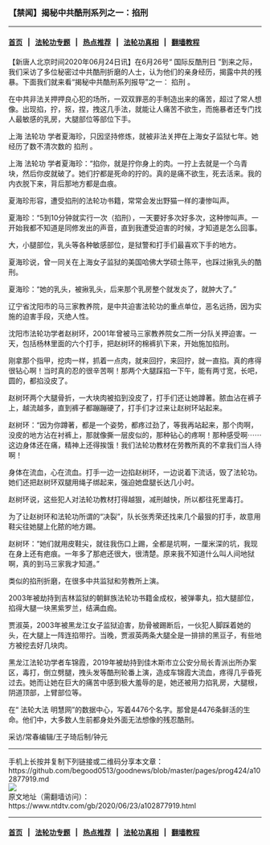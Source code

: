 ### 【禁闻】揭秘中共酷刑系列之一：掐刑
------------------------

#### [首页](../../README.md)  &nbsp;&nbsp;|&nbsp;&nbsp; [法轮功专题](../../indexes/N法轮功专题.md)   &nbsp;&nbsp;|&nbsp;&nbsp; [热点推荐](../../indexes/热点推荐.md)  &nbsp;&nbsp;|&nbsp;&nbsp; [法轮功真相](../../../../../basic/blob/master/README.md) &nbsp;&nbsp;|&nbsp;&nbsp; [翻墙教程](https://github.com/gfw-breaker/guides/blob/master/README.md)



<div><div class="post_content" itemprop="articleBody">
 <p>
  【新唐人北京时间2020年06月24日讯】在6月26号“
  <ok href="https://www.ntdtv.com/gb/国际反酷刑日.htm">
   国际反酷刑日
  </ok>
  ”到来之际，我们采访了多位秘密过中共酷刑折磨的人士，认为他们的亲身经历，揭露中共的残暴。下面我们就来看“揭秘中共酷刑系列报导”之一：
  <ok href="https://www.ntdtv.com/gb/掐刑.htm">
   掐刑
  </ok>
  。
 </p>
 <p>
  在中共非法关押押良心犯的场所，一双双罪恶的手制造出来的痛苦，超过了常人想像。出现掐，拧，抠，捏，拽这几手法，就能让人痛苦不欲生，而施暴者还专门找人最敏感的乳房，大腿部位等部位下手。
 </p>
 <p>
  上海
  <ok href="https://www.ntdtv.com/gb/法轮功.htm">
   法轮功
  </ok>
  学者夏海珍，只因坚持修炼，就被非法关押在上海女子监狱七年。她经历了数不清次数的
  <ok href="https://www.ntdtv.com/gb/掐刑.htm">
   掐刑
  </ok>
  。
 </p>
 <p>
  上海
  <ok href="https://www.ntdtv.com/gb/法轮功.htm">
   法轮功
  </ok>
  学者夏海珍：“掐你，就是拧你身上的肉。一拧上去就是一个乌青块，然后你皮就破了。她们拧都是死命的拧的。真的是痛不欲生，死去活来。我的内衣脱下来，背后那地方都是血痕。
 </p>
 <p>
  夏海珍形容，遭受掐刑的法轮功书籍，常常会发出野猫一样的凄惨叫声。
 </p>
 <p>
  夏海珍：“5到10分钟就实行一次（掐刑），一天要好多次好多次，这种惨叫声。一开始我都不知道是同修发出的声音，直到我遭受迫害的时候，才知道是怎么回事。
 </p>
 <p>
  大，小腿部位，乳头等各种敏感部位，是狱警和打手们最喜欢下手的地方。
 </p>
 <p>
  夏海珍说，曾一同关在上海女子监狱的美国哈佛大学硕士陈平，也踩过揪乳头的酷刑。
 </p>
 <p>
  夏海珍：“她的乳头，被揪乳头，后来那个乳房整个就发炎了，就肿大了。”
 </p>
 <p>
  辽宁省沈阳市的马三家教养院，是中共迫害法轮功的重点单位，恶名远扬，因为实施的迫害手段，灭绝人性。
 </p>
 <p>
  沈阳市法轮功学者赵树环，2001年曾被马三家教养院女二所一分队关押迫害。一天，包括杨林里面的六个打手，把赵树环的棉裤扒下来，开始施加掐刑。
 </p>
 <p>
  刚拿那个指甲，挖肉一样，抓着一点肉，就来回拧，来回拧，就一直掐。真的疼得很钻心啊！当时真的忍的很辛苦啊！那两个大腿踩掐​​一下午，能有两寸宽，长吧，圆的，都掐没皮了。
 </p>
 <p>
  赵树环两个大腿骨折，一大块肉被掐到没皮了，打手们还让她蹲著。脓血沾在裤子上，越流越多，直到裤子都蹦蹦硬了，打手们才过来让赵树环站起来。
 </p>
 <p>
  赵树环：“因为你蹲著，都是一个姿势，都疼过劲了，等我再站起来，那个肉啊，没皮的地方沾在衬裤上，那就像撕一层皮似的，那种钻心的疼啊！那种感受啊⋯⋯这边身体还在痛，精神上还得挨饿！我们法轮功教材在劳教所真的不拿我们当人待啊！
 </p>
 <p>
  身体在流血，心在流血。打手一边一边掐赵树环，一边说着下流话，毁了法轮功。她们还把赵树环双腿用绳子绑起来，强迫她盘腿长达几小时。
 </p>
 <p>
  赵树环说，这些犯人对法轮功教材打得越狠，减刑越快，所以都往死里毒打。
 </p>
 <p>
  为了让赵树环和法轮功所谓的“决裂”，队长张秀荣还找来几个最狠的打手，故意用鞋尖往她腿上化脓的地方踢。
 </p>
 <p>
  赵树环：“她们就用皮鞋尖，就往我伤口上踢，全都是坑啊，一厘米深的坑，我现在身上还有疤痕。一年多了那疤还很大，很清楚。原来我不知道什么叫人间地狱啊，真的到马三家我才知道。”
 </p>
 <p>
  类似的掐刑折磨，在很多中共监狱和劳教所上演。
 </p>
 <p>
  2003年被劫持到吉林监狱的朝鲜族法轮功书籍金成权，被弹睾丸，掐大腿部位，掐得大腿一块黑紫罗兰，结满血痂。
 </p>
 <p>
  贾淑英，2003年被黑龙江女子监狱迫害，肋骨被踢断后，一伙犯人脚踩着她的头，在大腿上一阵连掐带拧。当晚，贾淑英两条大腿全是一排排的黑豆子，有些地方被挖去好几块肉。
 </p>
 <p>
  黑龙江法轮功学者车锦霞，2019年被劫持到佳木斯市立公安分局长青派出所办案区，毒打，倒立劈腿，拽头发等酷刑轮番上演，造成车锦霞大流血，疼得几乎昏死过去。她而让她在巨大的痛苦中感到极大羞辱的是，她还被用力掐乳房，大腿根，阴道顶部，上臂部位等。
 </p>
 <p>
  在“
  <ok href="https://www.ntdtv.com/gb/法轮大法.htm">
   法轮大法
  </ok>
  明慧网”的数据中心，写着4476个名字。那曾是4476条鲜活的生命。他们中，大多数人生前都身处外面无法想像的残忍酷刑。
 </p>
 <p>
  采访/常春编辑/王子琦后制/钟元
 </p>
 <div class="single_ad">
 </div>
</div>
</div>
<hr/>
手机上长按并复制下列链接或二维码分享本文章：<br/>
https://github.com/begood0513/goodnews/blob/master/pages/prog424/a102877919.md <br/>
<a href='https://github.com/begood0513/goodnews/blob/master/pages/prog424/a102877919.md'><img src='https://github.com/begood0513/goodnews/blob/master/pages/prog424/a102877919.md.png'/></a> <br/>
原文地址（需翻墙访问）：https://www.ntdtv.com/gb/2020/06/23/a102877919.html


------------------------
#### [首页](../../README.md)  &nbsp;&nbsp;|&nbsp;&nbsp; [法轮功专题](../../indexes/N法轮功专题.md)   &nbsp;&nbsp;|&nbsp;&nbsp; [热点推荐](../../indexes/热点推荐.md)  &nbsp;&nbsp;|&nbsp;&nbsp; [法轮功真相](../../../../../basic/blob/master/README.md) &nbsp;&nbsp;|&nbsp;&nbsp; [翻墙教程](https://github.com/gfw-breaker/guides/blob/master/README.md)


<img src='http://gfw-breaker.win/goodnews/pages/prog424/a102877919.md' width='0px' height='0px'/>